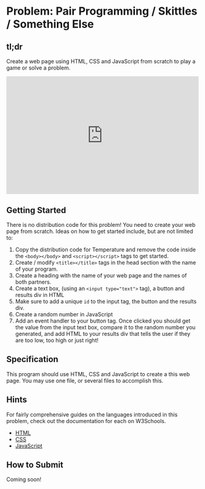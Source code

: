# Problem: Pair Programming / Skittles / Something Else

## tl;dr
Create a web page using HTML, CSS and JavaScript from scratch to play a game or solve a problem.


<style type="text/css">
.iframe_container {
	position: relative;
	padding-bottom: 56.25%; 
	padding-top: 25px;
	height: 0;
	margin-bottom: 30px;
}

.iframe_container iframe {
	position: absolute;
	top: 0;
	left: 0;
	width: 100%;
	height: 100%;
}
</style>

<div class="iframe_container">
  <iframe src="https://www.youtube.com/embed/oxRwAUQMZgM?modestbranding=1&amp;rel=0&amp;showinfo=0" frameborder="0" allow="accelerometer; autoplay; encrypted-media; gyroscope; picture-in-picture" allowfullscreen=""> </iframe>
</div>

## Getting Started
There is no distribution code for this problem! You need to create your web page from scratch. Ideas on how to get started include, but are not limited to:

1. Copy the distribution code for Temperature and remove the code inside the `<body></body>` and `<script></script>` tags to get started.
2. Create / modify `<title></title>` tags in the head section with the name of your program.
3. Create a heading with the name of your web page and the names of both partners.
4. Create a text box, (using an `<input type="text">` tag), a button and results div in HTML
5. Make sure to add a unique `id` to the input tag, the button and the results div.
6. Create a random number in JavaScript
7. Add an event handler to your button tag. Once clicked you should get the value from the input text box, compare it to the random number you generated, and add HTML to your results div that tells the user if they are too low, too high or just right!

## Specification

This program should use HTML, CSS and JavaScript to create a this web page. You may use one file, or several files to accomplish this.

## Hints

For fairly comprehensive guides on the languages introduced in this problem, check out the documentation for each on W3Schools.

* [HTML](https://www.w3schools.com/html/)
* [CSS](https://www.w3schools.com/css)
* [JavaScript](https://www.w3schools.com/js)

## How to Submit

Coming soon!
